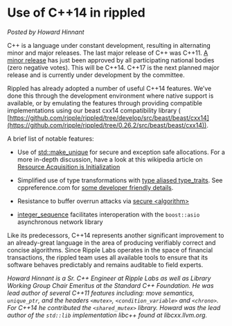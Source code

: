 # Use of C++14 in rippled

_Posted by Howard Hinnant_

C++ is a language under constant development, resulting in alternating minor and major releases. The last major release of C++ was C++11.  [A minor release](https://isocpp.org/blog/2014/08/we-have-cpp14) has just been approved by all participating national bodies (zero negative votes). This will be C++14. C++17 is the next planned major release and is currently under development by the committee.

Rippled has already adopted a number of useful C++14 features. We’ve done this through the development environment where native support is available, or by emulating the features through providing compatible implementations using our beast cxx14 compatibility library ( [https://github.com/ripple/rippled/tree/develop/src/beast/beast/cxx14](https://github.com/ripple/rippled/tree/0.26.2/src/beast/beast/cxx14)).

<!-- BREAK -->

A brief list of notable features:

- Use of [std::make_unique](http://www.open-std.org/jtc1/sc22/wg21/docs/papers/2013/n3656.htm)<b> </b>for secure and exception safe allocations. For a more in-depth discussion, have a look at this wikipedia article on [Resource Acquisition is Initialization](http://en.wikipedia.org/wiki/Resource_Acquisition_Is_Initialization)

- Simplified use of type transformations with [type aliased type_traits](http://www.open-std.org/jtc1/sc22/wg21/docs/papers/2013/n3655.pdf). See cppreference.com for [some developer friendly details](http://en.cppreference.com/w/cpp/language/type_alias).

- Resistance to buffer overrun attacks via [secure &lt;algorithm&gt;](http://www.open-std.org/jtc1/sc22/wg21/docs/papers/2013/n3671.html)

- [integer_sequence](http://www.open-std.org/jtc1/sc22/wg21/docs/papers/2013/n3658.html) facilitates interoperation with the `boost::asio` asynchronous network library

Like its predecessors, C++14 represents another significant improvement to an already-great language in the area of producing verifiably correct and concise algorithms. Since Ripple Labs operates in the space of financial transactions, the rippled team uses all available tools to ensure that its software behaves predictably and remains auditable to field experts.

_Howard Hinnant is a Sr. C++ Engineer at Ripple Labs as well as Library Working Group Chair Emeritus at the Standard C++ Foundation. He was lead author of several C++11 features including: move semantics, `unique_ptr`, and the headers `<mutex>`,  `<condition_variable>` and `<chrono>`. For C++14 he contributed the `<shared_mutex>` library. Howard was the lead author of the `std::lib` implementation libc++ found at libcxx.llvm.org._

